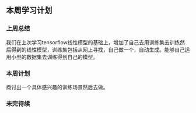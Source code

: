 ## 本周学习计划

### 上周总结

我们在上次学习tensorflow线性模型的基础上，增加了自己去用训练集去训练然后得到的线性模型，训练集包括从网上寻找，自己做一个，自动生成。能够自己运用小型的数据集去训练得到自己的模型。

### 本周计划

商讨出一个具体感兴趣的训练场景然后去做。

### 未完待续

